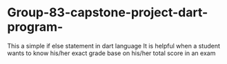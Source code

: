 # Group-83-capstone-project-dart-program-
This a simple if else statement in dart language 
It is helpful when a student wants to know his/her exact grade base on his/her total score in an exam
